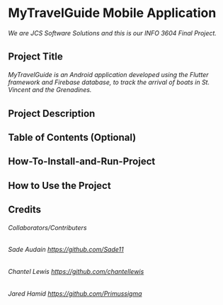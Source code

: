 # MyTravelGuide Mobile Application

###### We are JCS Software Solutions and this is our INFO 3604 Final Project.

## Project Title
###### MyTravelGuide is an Android application developed using the Flutter framework and Firebase database, to track the arrival of boats in St. Vincent and the Grenadines.

## Project Description

## Table of Contents (Optional)

## How-To-Install-and-Run-Project

## How to Use the Project

## Credits
###### Collaborators/Contributers
###### Sade Audain https://github.com/Sade11
###### Chantel Lewis https://github.com/chantellewis
###### Jared Hamid https://github.com/Primussigma


